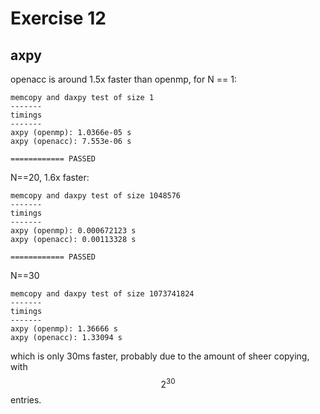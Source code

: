 # Exercise 12

## axpy

openacc is around 1.5x faster than openmp, for N == 1:
```
memcopy and daxpy test of size 1
-------
timings
-------
axpy (openmp): 1.0366e-05 s
axpy (openacc): 7.553e-06 s

============ PASSED
```
N==20, 1.6x faster:
```
memcopy and daxpy test of size 1048576
-------
timings
-------
axpy (openmp): 0.000672123 s
axpy (openacc): 0.00113328 s

============ PASSED
```
N==30
```
memcopy and daxpy test of size 1073741824
-------
timings
-------
axpy (openmp): 1.36666 s
axpy (openacc): 1.33094 s
```
which is only 30ms faster, probably due to the amount of sheer copying, with
$$2^{30}$$
entries.
